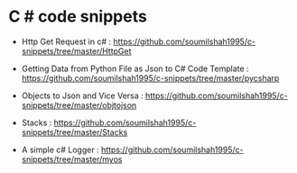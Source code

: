 # C # code snippets 

* Http Get Request in c# : https://github.com/soumilshah1995/c-snippets/tree/master/HttpGet

* Getting Data from Python File as Json to C# Code Template : https://github.com/soumilshah1995/c-snippets/tree/master/pycsharp

* Objects to Json and Vice Versa : https://github.com/soumilshah1995/c-snippets/tree/master/objtojson

* Stacks : https://github.com/soumilshah1995/c-snippets/tree/master/Stacks

* A simple c# Logger : https://github.com/soumilshah1995/c-snippets/tree/master/myos
